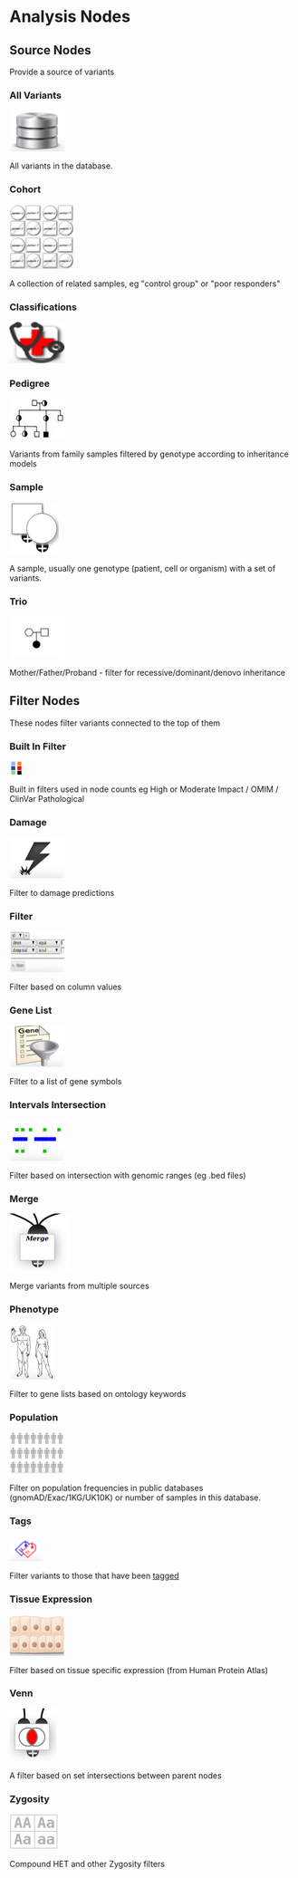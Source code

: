 # Analysis Nodes

## Source Nodes

Provide a source of variants

### All Variants

![](images/nodes/node_all_variants.png "All Variants")

All variants in the database.

### Cohort

![](images/nodes/node_cohort.png "Cohort")

A collection of related samples, eg "control group" or "poor responders"

### Classifications

![](images/nodes/node_classifications.png "Classifications")



### Pedigree

![](images/nodes/node_pedigree.png "Pedigree")

Variants from family samples filtered by genotype according to inheritance models

### Sample

![](images/nodes/node_sample.png "Sample")

A sample, usually one genotype (patient, cell or organism) with a set of variants.

### Trio

![](images/nodes/node_trio.png "Trio")

Mother/Father/Proband - filter for recessive/dominant/denovo inheritance

## Filter Nodes

These nodes filter variants connected to the top of them

### Built In Filter

![](images/nodes/node_built_in_filter.png "Built in Filter")

Built in filters used in node counts eg High or Moderate Impact / OMIM / ClinVar Pathological

### Damage

![](images/nodes/node_damage.png "Damage")

Filter to damage predictions

### Filter

![](images/nodes/node_filter.png "Filter")

Filter based on column values

### Gene List

![](images/nodes/node_gene_list.png "Gene List")

Filter to a list of gene symbols

### Intervals Intersection

![](images/nodes/node_intervals_intersection.png "Intervals Intersection")

Filter based on intersection with genomic ranges (eg .bed files)

### Merge

![](images/nodes/node_merge.png "Merge")

Merge variants from multiple sources

### Phenotype

![](images/nodes/node_phenotype.png "Phenotype")

Filter to gene lists based on ontology keywords

### Population

![](images/nodes/node_population.png "Population")

Filter on population frequencies in public databases (gnomAD/Exac/1KG/UK10K) or number of samples in this database.

### Tags

![](images/nodes/node_tags.png "Tags")

Filter variants to those that have been [tagged](tagging.md)

### Tissue Expression

![](images/nodes/node_tissue.png "Tissue Expression")

Filter based on tissue specific expression (from Human Protein Atlas)

### Venn

![](images/nodes/node_venn.png "Venn")

A filter based on set intersections between parent nodes

### Zygosity

![](images/nodes/node_zygosity.png "Zygosity")

Compound HET and other Zygosity filters

